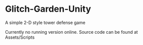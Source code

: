# Glitch-Garden-Unity
 A simple 2-D style tower defense game 


Currently no running version online. Source code can be found at Assets/Scripts

